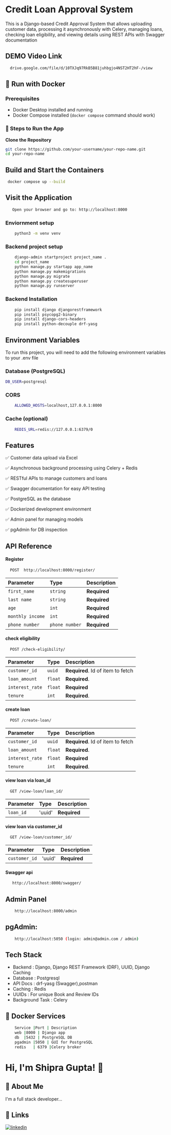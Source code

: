 #  Credit Loan Approval System  

This is a Django-based Credit Approval System that allows uploading customer data, processing it asynchronously with Celery, managing loans, checking loan eligibility, and viewing details using REST APIs with Swagger documentation

## DEMO Video Link 
```bash 
  drive.google.com/file/d/10TXJq97RkB5B81juhbgjo4NST2HT2hF-/view
```

## 🐳 Run with Docker

### Prerequisites

- Docker Desktop installed and running
- Docker Compose installed (`docker compose` command should work)
  
### 🚀 Steps to Run the App

 **Clone the Repository**
   ```bash
   git clone https://github.com/your-username/your-repo-name.git
   cd your-repo-name
   ```

## Build and Start the Containers
   ```bash
    docker compose up --build
   ```

## Visit the Application
 ```bash
    Open your browser and go to: http://localhost:8000

 ```

### Enviornment setup 
```bash
    python3 -m venv venv
```

### Backend project setup 
```bash
    django-admin startproject project_name .
    cd project_name
    python manage.py startapp app_name
    python manage.py makemigrations
    python manage.py migrate
    python manage.py createsuperuser
    python manage.py runserver
```
### Backend Installation 
```bash
    pip install django djangorestframework   
    pip install psycopg2-binary
    pip install django-cors-headers
    pip install python-decouple drf-yasg

```
    
## Environment Variables

To run this project, you will need to add the following environment variables to your .env file


### Database (PostgreSQL)
```bash
DB_USER=postgresql
```

### CORS
``` bash
    ALLOWED_HOSTS=localhost,127.0.0.1:8000
```

### Cache (optional)
```bash
    REDIS_URL=redis://127.0.0.1:6379/0
```
## Features

✅ Customer data upload via Excel

✅ Asynchronous background processing using Celery + Redis

✅ RESTful APIs to manage customers and loans

✅ Swagger documentation for easy API testing

✅ PostgreSQL as the database

✅ Dockerized development environment

✅ Admin panel for managing models

✅ pgAdmin for DB inspection


## API Reference

#### Register

```bash 
  POST  http://localhost:8000/register/
```

| Parameter | Type     | Description                |
| :-------- | :------- | :------------------------- |
| `first_name` | `string` | **Required**  |
| `last name` | `string` | **Required**  |
| `age` | `int` | **Required**  |
| `monthly income` | `int` | **Required**  |
| `phone number` | `phone number` | **Required**  |


#### check eligibility

```bash
  POST /check-eligibility/
```

| Parameter | Type     | Description                       |
| :-------- | :------- | :-------------------------------- |
| `customer_id`      | `uuid` | **Required**. Id of item to fetch |
| `loan_amount`     | `float` | **Required**. |
| `interest_rate`      | `float` | **Required** |
| `tenure`      | `int` | **Required**.|


#### create loan

```bash
  POST /create-loan/
```
| Parameter | Type     | Description                       |
| :-------- | :------- | :-------------------------------- |
| `customer_id`      | `uuid` | **Required**. Id of item to fetch |
| `loan_amount`     | `float` | **Required**. |
| `interest_rate`      | `float` | **Required** |
| `tenure`      | `int` | **Required**.|

#### view loan via loan_id

```bash
  GET /view-loan/loan_id/
```

| Parameter | Type     | Description                       |
| :-------- | :------- | :-------------------------------- |
| `loan_id`    | 'uuid' | **Required** |

#### view loan via customer_id

```bash
  GET /view-loan/customer_id/
```

| Parameter | Type     | Description                       |
| :-------- | :------- | :-------------------------------- |
| `customer_id`    | 'uuid' | **Required** |

#### Swagger api 

```bash
   http://localhost:8000/swagger/
```

## Admin Panel
``` bash
    http://localhost:8000/admin
```

## pgAdmin: 
```bash 
    http://localhost:5050 (login: admin@admin.com / admin)
```

## Tech Stack 
- Backend	: Django, Django REST Framework (DRF), UUID, Django Caching
- Database	: Postgresql 
- API Docs	: drf-yasg (Swagger),postman 
- Caching	: Redis 
- UUIDs	    : For unique Book and Review IDs 
- Background Task : Celery

## 🐳 Docker Services
```bash 
    Service	|Port |	Description
    web	|8000 |	Django app
    db	|5432 |	PostgreSQL DB
    pgadmin	|5050 |	GUI for PostgreSQL
    redis	| 6379 |Celery broker
```


# Hi, I'm Shipra Gupta! 👋


## 🚀 About Me
I'm a full stack developer...


## 🔗 Links
[![linkedin](https://img.shields.io/badge/linkedin-0A66C2?style=for-the-badge&logo=linkedin&logoColor=white)](https://www.linkedin.com/in/shipra-guptaa/)

